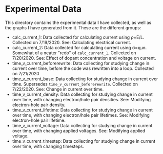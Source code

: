 # Experimental Data
This directory contains the experimental data I have collected, as well as the graphs I have generated from it. These are the different groups:
- calc_current_1: Data collected for calculating current using ρ=E/L. Collected on 7/19/2020. See: Calculating electrical current.
- calc_current_2: Data collected for calculating current using σ=qμn. Somewhat of a neater "redo" of `calc_current_1`. Collected on 7/20/2020. See: Effect of dopant concentration and voltage on current.
- time_v_current_beforerewrite: Data collecting for studying change in current over time, before the code was rewritten into a loop. Collected on 7/21/2020
- time_v_current_base: Data collecting for studying change in current over time. Supersedes `time_v_current_beforerewrite`. Collected on 7/22/2020. See: Change in current over time.
- time_v_current_density: Data collecting for studying change in current over time, with changing electron/hole pair densities. See: Modifying electron-hole pair density.
- time_v_current_lifetime: Data collecting for studying change in current over time, with changing electron/hole pair lifetimes. See: Modifying electron-hole pair lifetime.
- time_v_current_voltage: Data collecting for studying change in current over time, with changing applied voltages. See: Modifying applied voltage.
- time_v_current_timestep: Data collecting for studying change in current over time, with changing timesteps.

